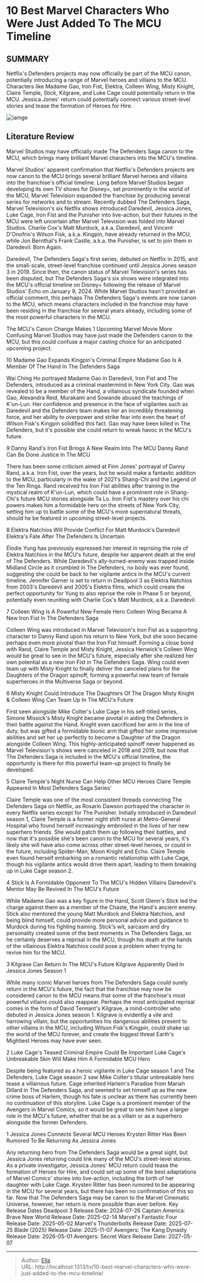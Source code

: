 # 10 Best Marvel Characters Who Were Just Added To The MCU Timeline


## SUMMARY 


 Netflix&#39;s 
Defenders
 projects may now officially be part of the MCU canon, potentially introducing a range of Marvel heroes and villains to the MCU. 
 Characters like Madame Gao, Iron Fist, Elektra, Colleen Wing, Misty Knight, Claire Temple, Stick, Kilgrave, and Luke Cage could potentially return in the MCU. 
 Jessica Jones&#39; return could potentially connect various street-level stories and tease the formation of Heroes for Hire. 

![iamge](https://static1.srcdn.com/wordpress/wp-content/uploads/2024/01/daredevil-jessica-jones-and-luke-cage-in-the-mcu.jpg)

## Literature Review
Marvel Studios may have officially made The Defenders Saga canon to the MCU, which brings many brilliant Marvel characters into the MCU&#39;s timeline.




Marvel Studios&#39; apparent confirmation that Netflix&#39;s Defenders projects are now canon to the MCU brings several brilliant Marvel heroes and villains into the franchise&#39;s official timeline. Long before Marvel Studios began developing its own TV shows for Disney&#43;, set prominently in the world of the MCU, Marvel Television expanded the franchise by producing several series for networks and to stream. Recently dubbed The Defenders Saga, Marvel Television&#39;s six Netflix shows introduced Daredevil, Jessica Jones, Luke Cage, Iron Fist and the Punisher into live-action, but their futures in the MCU were left uncertain after Marvel Television was folded into Marvel Studios.
Charlie Cox&#39;s Matt Murdock, a.k.a. Daredevil, and Vincent D&#39;Onofrio&#39;s Wilson Fisk, a.k.a. Kingpin, have already returned in the MCU, while Jon Bernthal&#39;s Frank Castle, a.k.a. the Punisher, is set to join them in Daredevil: Born Again. 

Daredevil, The Defenders Saga&#39;s first series, debuted on Netflix in 2015, and the small-scale, street-level franchise continued until Jessica Jones season 3 in 2019. Since then, the canon status of Marvel Television&#39;s series has been disputed, but The Defenders Saga&#39;s six shows were integrated into the MCU&#39;s official timeline on Disney&#43; following the release of Marvel Studios&#39; Echo on January 9, 2024. While Marvel Studios hasn&#39;t provided an official comment, this perhaps The Defenders Saga&#39;s events are now canon to the MCU, which means characters included in the franchise may have been residing in the franchise for several years already, including some of the most powerful characters in the MCU.
            
 
 The MCU&#39;s Canon Change Makes 1 Upcoming Marvel Movie More Confusing 
Marvel Studios may have just made the Defenders canon to the MCU, but this could confuse a major casting choice for an anticipated upcoming project.













 








 10  Madame Gao Expands Kingpin&#39;s Criminal Empire 
Madame Gao Is A Member Of The Hand In The Defenders Saga
        

Wai Ching Ho portrayed Madame Gao in Daredevil, Iron Fist and The Defenders, introduced as a criminal mastermind in New York City. Gao was revealed to be a member of the Hand, a villainous syndicate founded when Gao, Alexandra Reid, Murakami and Sowande abused the teachings of K&#39;un-Lun. Her confidence and presence in the face of vigilantes such as Daredevil and the Defenders team makes her an incredibly threatening force, and her ability to overpower and strike fear into even the heart of Wilson Fisk&#39;s Kingpin solidified this fact. Gao may have been killed in The Defenders, but it&#39;s possible she could return to wreak havoc in the MCU&#39;s future.





 9  Danny Rand&#39;s Iron Fist Brings A New Realm Into The MCU 
Danny Rand Can Be Done Justice In The MCU


 







There has been some criticism aimed at Finn Jones&#39; portrayal of Danny Rand, a.k.a. Iron Fist, over the years, but he would make a fantastic addition to the MCU, particularly in the wake of 2021&#39;s Shang-Chi and the Legend of the Ten Rings. Rand received his Iron Fist abilities after training in the mystical realm of K&#39;un-Lun, which could have a prominent role in Shang-Chi&#39;s future MCU stories alongside Ta Lo. Iron Fist&#39;s mastery over his chi powers makes him a formidable hero on the streets of New York City, setting him up to battle some of the MCU&#39;s more supernatural threats, should he be featured in upcoming street-level projects.





 8  Elektra Natchios Will Provide Conflict For Matt Murdock&#39;s Daredevil 
Elektra&#39;s Fate After The Defenders Is Uncertain
        

Élodie Yung has previously expressed her interest in reprising the role of Elektra Natchios in the MCU&#39;s future, despite her apparent death at the end of The Defenders. While Daredevil&#39;s ally-turned-enemy was trapped inside Midland Circle as it crumbled in The Defenders, no body was ever found, suggesting she could be back to her vigilante antics in the MCU&#39;s current timeline. Jennifer Garner is set to return in Deadpool 3 as Elektra Natchios from 2003&#39;s Daredevil and 2005&#39;s Elektra films, which could create the perfect opportunity for Yung to also reprise the role in Phase 5 or beyond, potentially even reuniting with Charlie Cox&#39;s Matt Murdock, a.k.a. Daredevil.





 7  Colleen Wing Is A Powerful New Female Hero 
Colleen Wing Became A New Iron Fist In The Defenders Saga
        

Colleen Wing was introduced in Marvel Television&#39;s Iron Fist as a supporting character to Danny Rand upon his return to New York, but she soon became perhaps even more pivotal than the Iron Fist himself. Forming a close bond with Rand, Claire Temple and Misty Knight, Jessica Henwick&#39;s Colleen Wing would be great to see in the MCU&#39;s future, especially after she realized her own potential as a new Iron Fist in The Defenders Saga. Wing could even team up with Misty Knight to finally deliver the canceled plans for the Daughters of the Dragon spinoff, forming a powerful new team of female superheroes in the Multiverse Saga or beyond.





 6  Misty Knight Could Introduce The Daughters Of The Dragon 
Misty Knight &amp; Colleen Wing Can Team Up In The MCU&#39;s Future
        

First seen alongside Mike Colter&#39;s Luke Cage in his self-titled series, Simone Missick&#39;s Misty Knight became pivotal in aiding the Defenders in their battle against the Hand. Knight even sacrificed her arm in the line of duty, but was gifted a formidable bionic arm that gifted her some impressive abilities and set her up perfectly to become a Daughter of the Dragon alongside Colleen Wing. This highly-anticipated spinoff never happened as Marvel Television&#39;s shows were canceled in 2018 and 2019, but now that The Defenders Saga is included in the MCU&#39;s official timeline, the opportunity is there for this powerful team-up project to finally be developed.





 5  Claire Temple&#39;s Night Nurse Can Help Other MCU Heroes 
Claire Temple Appeared In Most Defenders Saga Series&#39;


 







Claire Temple was one of the most consistent threads connecting The Defenders Saga on Netflix, as Rosario Dawson portrayed the character in every Netflix series except for The Punisher. Initially introduced in Daredevil season 1, Claire Temple is a former night shift nurse at Metro-General Hospital who found herself increasingly embroiled in the lives of her new superhero friends. She would patch them up following their battles, and now that it&#39;s possible she&#39;s been canon to the MCU for several years, it&#39;s likely she will have also come across other street-level heroes, or could in the future, including Spider-Man, Moon Knight and Echo.
Claire Temple even found herself embarking on a romantic relationship with Luke Cage, though his vigilante antics would drive them apart, leading to them breaking up in Luke Cage season 2. 






 4  Stick Is A Formidable Opponent To The MCU&#39;s Hidden Villains 
Daredevil&#39;s Mentor May Be Revived In The MCU&#39;s Future
        

While Madame Gao was a key figure in the Hand, Scott Glenn&#39;s Stick led the charge against them as a member of the Chaste, the Hand&#39;s ancient enemy. Stick also mentored the young Matt Murdock and Elektra Natchios, and being blind himself, could provide more personal advice and guidance to Murdock during his fighting training. Stick&#39;s wit, sarcasm and dry personality created some of the best moments in The Defenders Saga, so he certainly deserves a reprisal in the MCU, though his death at the hands of the villainous Elektra Natchios could pose a problem when trying to revive him for the MCU.





 3  Kilgrave Can Return In The MCU&#39;s Future 
Kilgrave Apparently Died In Jessica Jones Season 1
        

While many iconic Marvel heroes from The Defenders Saga could surely return in the MCU&#39;s future, the fact that the franchise may now be considered canon to the MCU means that some of the franchise&#39;s most powerful villains could also reappear. Perhaps the most anticipated reprisal comes in the form of David Tennant&#39;s Kilgrave, a mind-controller who debuted in Jessica Jones season 1. Kilgrave is evidently a vile and harrowing villain, but the opportunities his dangerous abilities present to other villains in the MCU, including Wilson Fisk&#39;s Kingpin, could shake up the world of the MCU forever, and create the biggest threat Earth&#39;s Mightiest Heroes may have ever seen.





 2  Luke Cage&#39;s Teased Criminal Empire Could Be Important 
Luke Cage&#39;s Unbreakable Skin Will Make Him A Formidable MCU Hero
        

Despite being featured as a heroic vigilante in Luke Cage season 1 and The Defenders, Luke Cage season 2 saw Mike Colter&#39;s titular unbreakable hero tease a villainous future. Cage inherited Harlem&#39;s Paradise from Mariah Dillard in The Defenders Saga, and seemed to set himself up as the new crime boss of Harlem, though his fate is unclear as there has currently been no continuation of this storyline. Luke Cage is a prominent member of the Avengers in Marvel Comics, so it would be great to see him have a larger role in the MCU&#39;s future, whether that be as a villain or as a superhero alongside the former Defenders.





 1  Jessica Jones Connects Several MCU Heroes 
Krysten Ritter Has Been Rumored To Be Returning As Jessica Jones


 







Any returning hero from The Defenders Saga would be a great sight, but Jessica Jones returning could link many of the MCU&#39;s street-level stories. As a private investigator, Jessica Jones&#39; MCU return could tease the formation of Heroes for Hire, and could set up some of the best adaptations of Marvel Comics&#39; stories into live-action, including the birth of her daughter with Luke Cage. Krysten Ritter has been rumored to be appearing in the MCU for several years, but there has been no confirmation of this so far. Now that The Defenders Saga may be canon to the Marvel Cinematic Universe, however, her return is more possible than ever before.
   Key Release Dates             Deadpool 3 Release Date: 2024-07-26                   Captain America: Brave New World Release Date: 2025-02-14                  Marvel&#39;s Fantastic Four Release Date: 2025-05-02                  Marvel&#39;s Thunderbolts Release Date: 2025-07-25                  Blade (2025) Release Date: 2025-11-07                  Avengers: The Kang Dynasty  Release Date: 2026-05-01                   Avengers: Secret Wars Release Date: 2027-05-07      

---

> Author: [Ella](https://instagram.hk.cn/)  
> URL: http://localhost:1313/tv/10-best-marvel-characters-who-were-just-added-to-the-mcu-timeline/  

